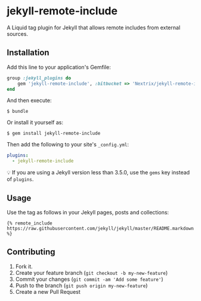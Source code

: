 # jekyll-remote-include

A Liquid tag plugin for Jekyll that allows remote includes from external sources.

## Installation

Add this line to your application's Gemfile:
```ruby
group :jekyll_plugins do
    gem 'jekyll-remote-include', :bitbucket => 'Nextrix/jekyll-remote-include' 
end
```

And then execute:

    $ bundle

Or install it yourself as:

    $ gem install jekyll-remote-include

Then add the following to your site's `_config.yml`:

```yaml
plugins:
  - jekyll-remote-include
```

💡 If you are using a Jekyll version less than 3.5.0, use the `gems` key instead of `plugins`.

## Usage

Use the tag as follows in your Jekyll pages, posts and collections:

```liquid
{% remote_include https://raw.githubusercontent.com/jekyll/jekyll/master/README.markdown %}
```

## Contributing

1. Fork it.
2. Create your feature branch (`git checkout -b my-new-feature`)
3. Commit your changes (`git commit -am 'Add some feature'`)
4. Push to the branch (`git push origin my-new-feature`)
5. Create a new Pull Request